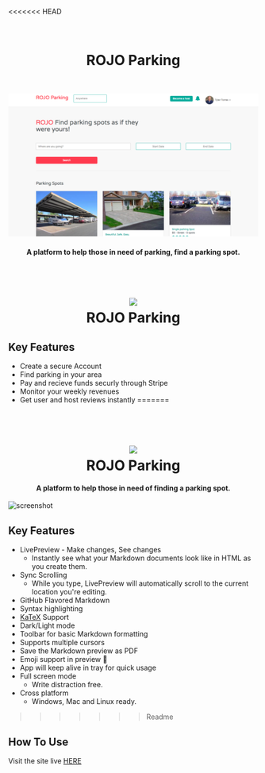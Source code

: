 <<<<<<< HEAD

<h1 align="center">
  <br>
  ROJO Parking
  <br>
</h1>
<br>
<p align="center">
    <img src="/app/assets/images/home.png">
</p>

<h4 align="center">A platform to help those in need of parking, find a parking spot. </h4>

<h1 align="center">
  <br>
  <img src="https://media.giphy.com/media/xT1R9SqLUHlhF2TW8w/giphy.gif" width="500">
  <br>
  ROJO Parking
  <br>
</h1>




## Key Features

* Create a secure Account
* Find parking in your area
* Pay and recieve funds securly through Stripe
* Monitor your weekly revenues
* Get user and host reviews instantly
=======
<h1 align="center">
  <br>
  <img src="/Screenshots/ROJOTWO.mov" width="200">
  <br>
  ROJO Parking
  <br>
</h1>

<h4 align="center">A platform to help those in need of finding a parking spot. </h4>

![screenshot](https://raw.githubusercontent.com/amitmerchant1990/electron-markdownify/master/img/markdownify.gif)

## Key Features

* LivePreview - Make changes, See changes
  * Instantly see what your Markdown documents look like in HTML as you create
    them.
* Sync Scrolling
  * While you type, LivePreview will automatically scroll to the current
    location you're editing.
* GitHub Flavored Markdown
* Syntax highlighting
* [KaTeX](https://khan.github.io/KaTeX/) Support
* Dark/Light mode
* Toolbar for basic Markdown formatting
* Supports multiple cursors
* Save the Markdown preview as PDF
* Emoji support in preview :tada:
* App will keep alive in tray for quick usage
* Full screen mode
  * Write distraction free.
* Cross platform
  * Windows, Mac and Linux ready.
>>>>>>> Readme

## How To Use

Visit the site live [HERE](https://hidden-refuge-93553.herokuapp.com/)
